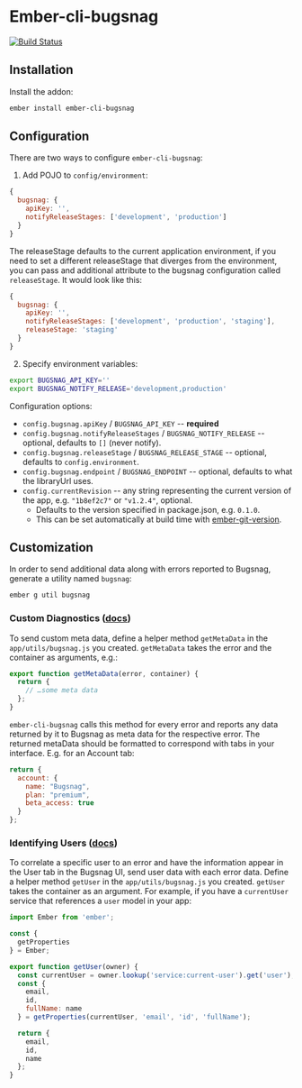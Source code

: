 # Ember-cli-bugsnag

[![Build Status](https://circleci.com/gh/binhums/ember-cli-bugsnag.svg?style=shield&circle-token=:circle-token)](https://circleci.com/gh/binhums/ember-cli-bugsnag)

## Installation

Install the addon:

```sh
ember install ember-cli-bugsnag
```

## Configuration

There are two ways to configure `ember-cli-bugsnag`:

1. Add POJO to `config/environment`:

```javascript
{
  bugsnag: {
    apiKey: '',
    notifyReleaseStages: ['development', 'production']
  }
}
```

The releaseStage defaults to the current application environment, if you
need to set a different releaseStage that diverges from the environment, you
can pass and additional attribute to the bugsnag configuration called
`releaseStage`. It would look like this:

```javascript
{
  bugsnag: {
    apiKey: '',
    notifyReleaseStages: ['development', 'production', 'staging'],
    releaseStage: 'staging'
  }
}
```

2. Specify environment variables:

```sh
export BUGSNAG_API_KEY=''
export BUGSNAG_NOTIFY_RELEASE='development,production'
```

Configuration options:

 * `config.bugsnag.apiKey` / `BUGSNAG_API_KEY` -- **required**
 * `config.bugsnag.notifyReleaseStages` / `BUGSNAG_NOTIFY_RELEASE` -- optional, defaults to `[]` (never notify).
 * `config.bugsnag.releaseStage` / `BUGSNAG_RELEASE_STAGE` -- optional, defaults to `config.environment`.
 * `config.bugsnag.endpoint` / `BUGSNAG_ENDPOINT` -- optional, defaults to what the libraryUrl uses.
 * `config.currentRevision` -- any string representing the current version of the app, e.g. `"1b8ef2c7"` or `"v1.2.4"`, optional.
   * Defaults to the version specified in package.json, e.g. `0.1.0`.
   * This can be set automatically at build time with [ember-git-version](https://github.com/rwjblue/ember-git-version).

## Customization

In order to send additional data along with errors reported to Bugsnag, generate
a utility named `bugsnag`:

```sh
ember g util bugsnag
```

### Custom Diagnostics ([docs](https://docs.bugsnag.com/platforms/browsers/#custom-diagnostics))

To send custom meta data, define a helper method `getMetaData` in the
`app/utils/bugsnag.js` you created. `getMetaData` takes the error and the
container as arguments, e.g.:

```js
export function getMetaData(error, container) {
  return {
    // …some meta data
  };
}
```

`ember-cli-bugsnag` calls this method for every error and reports any data
returned by it to Bugsnag as meta data for the respective error. The returned
metaData should be formatted to correspond with tabs in your interface. E.g.
for an Account tab:

```js
return {
  account: {
    name: "Bugsnag",
    plan: "premium",
    beta_access: true
  }
};
```

### Identifying Users ([docs](https://docs.bugsnag.com/platforms/browsers/#identifying-users))

To correlate a specific user to an error and have the information appear in the
User tab in the Bugsnag UI, send user data with each error data. Define a
helper method `getUser` in the `app/utils/bugsnag.js` you created. `getUser`
takes the container as an argument. For example, if you have a `currentUser`
service that references a `user` model in your app:

```js
import Ember from 'ember';

const {
  getProperties
} = Ember;

export function getUser(owner) {
  const currentUser = owner.lookup('service:current-user').get('user');
  const {
    email,
    id,
    fullName: name
  } = getProperties(currentUser, 'email', 'id', 'fullName');

  return {
    email,
    id,
    name
  };
}
```
